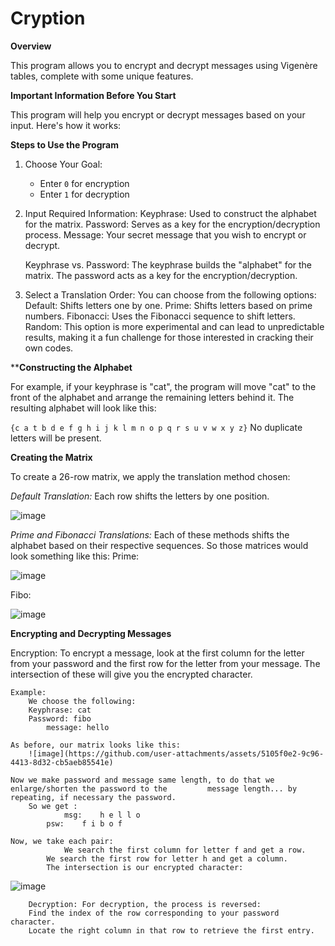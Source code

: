 # Cryption

**Overview**

This program allows you to encrypt and decrypt messages using Vigenère tables, complete with some unique features.

**Important Information Before You Start**

This program will help you encrypt or decrypt messages based on your input. Here's how it works:

**Steps to Use the Program**
1. Choose Your Goal:
	- Enter `0` for encryption
	- Enter `1` for decryption
2. Input Required Information:
	Keyphrase: Used to construct the alphabet for the matrix.
	Password: Serves as a key for the encryption/decryption process.
	Message: Your secret message that you wish to encrypt or decrypt.

	Keyphrase vs. Password:
		The keyphrase builds the "alphabet" for the matrix.
		The password acts as a key for the encryption/decryption.

3. Select a Translation Order: You can choose from the following options:
	Default: Shifts letters one by one.
	Prime: Shifts letters based on prime numbers.
	Fibonacci: Uses the Fibonacci sequence to shift letters.
	Random: This option is more experimental and can lead to unpredictable
			results, making it a fun challenge for those interested in
			cracking their own codes.

****Constructing the Alphabet**

For example, if your keyphrase is "cat", the program will move "cat" to the front of the alphabet and arrange the remaining letters behind it. The resulting alphabet will look like this:

`{c a t b d e f g h i j k l m n o p q r s u v w x y z}`
No duplicate letters will be present.

**Creating the Matrix**

To create a 26-row matrix, we apply the translation method chosen:

_Default Translation:_ Each row shifts the letters by one position.

![image](https://github.com/user-attachments/assets/20bfff1d-5e24-4020-87fb-bf4f0f8eaa2e)


_Prime and Fibonacci Translations:_ Each of these methods shifts the alphabet based on their respective sequences. So those matrices would look something like this:
Prime: 

![image](https://github.com/user-attachments/assets/75629618-90aa-4ae3-8e56-600527057c32)


Fibo:

![image](https://github.com/user-attachments/assets/b8222d2a-53f9-4abf-b0b3-6cb64c6915cc)



**Encrypting and Decrypting Messages**

Encryption: To encrypt a message, look at the first column for the letter from your password and the first row for the letter from your message. The intersection of these will give you the encrypted character.

	Example: 
 		We choose the following:
		Keyphrase: cat
  		Password: fibo
    		message: hello

	As before, our matrix looks like this:
		![image](https://github.com/user-attachments/assets/5105f0e2-9c96-4413-8d32-cb5aeb85541e)

	Now we make password and message same length, to do that we enlarge/shorten the password to the 		message length... by repeating, if necessary the password. 
   		So we get :
     			msg:	h e l l o
			psw: 	f i b o f

	Now, we take each pair: 
     			We search the first column for letter f and get a row. 
			We search the first row for letter h and get a column.
   			The intersection is our encrypted character: 
      		
![image](https://github.com/user-attachments/assets/0c43a598-bc85-4c13-98e9-7bb6f42deb75)

      
		Decryption: For decryption, the process is reversed:
		Find the index of the row corresponding to your password character.
		Locate the right column in that row to retrieve the first entry.
